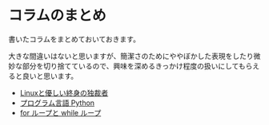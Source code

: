 # コラムのまとめ
書いたコラムをまとめておいておきます。

大きな間違いはないと思いますが、簡潔さのためにややぼかした表現をしたり微妙な部分を切り捨てているので、興味を深めるきっかけ程度の扱いにしてもらえると良いと思います。

- [Linuxと優しい終身の独裁者](https://drive.google.com/file/d/1R4hv6F9aDqSscjrErtmBxX9nIT10s41O/view?usp=drive_link)
- [プログラム言語 Python](https://drive.google.com/file/d/1HkfO66NQIyReVqNOiIbL9PRXYQRS5IVD/view?usp=sharing)
- [for ループと while ループ](https://drive.google.com/file/d/1p0K6XX1n-aiIbIHafLaitHxteAK3w6Xm/view?usp=sharing)